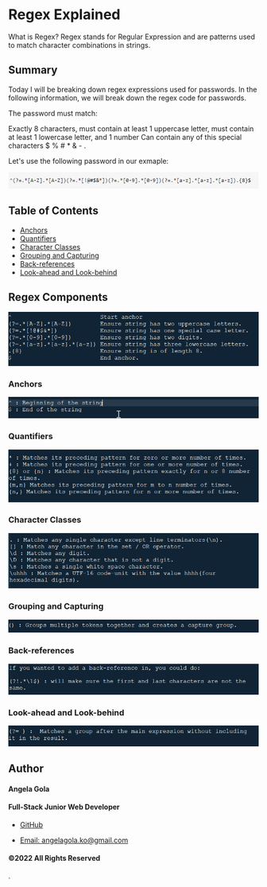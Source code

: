 # Regex Explained

What is Regex? Regex stands for Regular Expression and are patterns used to match character combinations in strings.  

## Summary

Today I will be breaking down regex expressions used for passwords. 
In the following information, we will break down the regex code for passwords.

The password must match:

Exactly 8 characters,
must contain at least 1 uppercase letter,
must contain at least 1 lowercase letter,
and 1 number
Can contain any of this special characters $ % # * & - .

Let's use the following password in our exmaple: 

![Password Image](./images/password-example.png)


## Table of Contents

- [Anchors](#anchors)
- [Quantifiers](#quantifiers)
- [Character Classes](#character-classes)
- [Grouping and Capturing](#grouping-and-capturing)
- [Back-references](#back-references)
- [Look-ahead and Look-behind](#look-ahead-and-look-behind)

## Regex Components

![Regex Componnts Image](./images/Regex-Components.png)

### Anchors

![Password Image Image](./images/Anchors.png)

### Quantifiers

![Quantifiers Image](./images/Quantifiers.png)

### Character Classes

![Character Classes Image](./images/character-classes.png)

### Grouping and Capturing

![Grouping-Capturing Image](./images/grouping-capturing.png)

### Back-references

![Back-References Image](./images/back-references.png)

### Look-ahead and Look-behind

![Look ahead and Behind Image](./images/Look-ahead-behind.png)

## Author

#### Angela Gola
#### Full-Stack Junior Web Developer

  * [GitHub](http://github.com/angelagola-ko)

  * [Email: angelagola.ko@gmail.com](mailto:angelagola.ko@gmail.com)
#### &copy;2022 All Rights Reserved

.
